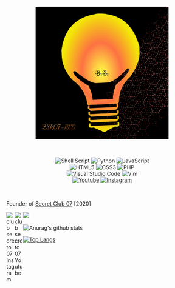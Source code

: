<p align="center">
<img src="Imag/Z3R07-RED.png" title="Z3R07-RED" width="350px" height="350px">
</p>
<br>
<p align="center">
<img alt="Shell Script" src="https://img.shields.io/badge/shell_script%20-%23121011.svg?&style=for-the-badge&logo=gnu-bash&logoColor=white"/>
<img alt="Python" src="https://img.shields.io/badge/python%20-%2314354C.svg?&style=for-the-badge&logo=python&logoColor=white"/>
<img alt="JavaScript" src="https://img.shields.io/badge/javascript-%23323330.svg?style=for-the-badge&logo=javascript&logoColor=%23F7DF1E"/>
<br>
<img alt="HTML5" src="https://img.shields.io/badge/html5-%23E34F26.svg?style=for-the-badge&logo=html5&logoColor=white"/>
<img alt="CSS3" src="https://img.shields.io/badge/css3-%231572B6.svg?style=for-the-badge&logo=css3&logoColor=white"/>
<img alt="PHP" src="https://img.shields.io/badge/php-%23777BB4.svg?style=for-the-badge&logo=php&logoColor=white"/>
<br>
<img alt="Visual Studio Code" src="https://img.shields.io/badge/VisualStudioCode-0078d7.svg?style=for-the-badge&logo=visual-studio-code&logoColor=white"/>
<img alt="Vim" src="https://img.shields.io/badge/VIM-%2311AB00.svg?style=for-the-badge&logo=vim&logoColor=white"/>
<br>
<a href="https://youtube.com/channel/UC9RNHWC3CFapIkmmXS8qYDQ">
<img alt="Youtube" src="https://img.shields.io/badge/Club_Secreto_07-%23FF0000.svg?style=for-the-badge&logo=YouTube&logoColor=white"/>
</a>
<a href="https://www.instagram.com/clubsecreto_07/">
<img alt="Instagram" src="https://img.shields.io/badge/Club_Secreto_07-%23E4405F.svg?style=for-the-badge&logo=Instagram&logoColor=white"/>
</a>
</p>
<br>
<p>Founder of <a href="https://youtube.com/channel/UC9RNHWC3CFapIkmmXS8qYDQ">Secret Club 07</a> [2020]</p>

<a href="https://www.instagram.com/clubsecreto_07/">
  <img align="left" alt="club secreto 07 Instagram" width="22px" src="https://cdn.jsdelivr.net/npm/simple-icons@v3/icons/instagram.svg" />
</a>

<a href="https://youtube.com/channel/UC9RNHWC3CFapIkmmXS8qYDQ">
  <img align="left" alt="club secreto 07 Youtube" width="22px" src="https://cdn.jsdelivr.net/npm/simple-icons@v3/icons/youtube.svg" />
</a>

<a href="https://youtube.com/channel/UC9RNHWC3CFapIkmmXS8qYDQ" alt="undefined" src="https://img.shields.io/youtube/channel/subscribers/UC9RNHWC3CFapIkmmXS8qYDQ?style=plastic"></a>

![](https://visitor-badge.glitch.me/badge?page_id=Z3R07-RED.Z3R07-RED)

![Anurag's github stats](https://github-readme-stats.vercel.app/api?username=Z3R07-RED&show_icons=true&theme=radical)

[![Top Langs](https://github-readme-stats.vercel.app/api/top-langs/?username=Z3R07-RED)](https://github.com/anuraghazra/github-readme-stats)
